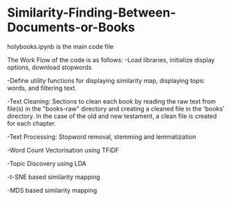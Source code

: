 # Similarity-Finding-Between-Documents-or-Books
holybooks.ipynb is the main code file

The Work Flow of the code is as follows: 
-Load libraries, initialize display options, download stopwords

-Define utility functions for displaying similarity map, displaying topic words, and filtering text.

-Text Cleaning: Sections to clean each book by reading the raw text from file(s) in the "books-raw" directory and creating a cleaned file in the 'books' directory. In the case of the old and new testament, a clean file is created for each chapter.

-Text Processing: Stopword removal, stemming and lemmatization

-Word Count Vectorisation using TFIDF

-Topic Discovery using LDA

-t-SNE based similarity mapping

-MDS based similarity mapping
